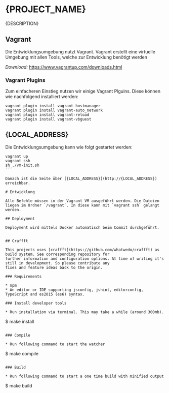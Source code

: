 # {PROJECT_NAME}

{DESCRIPTION}

## Vagrant
Die Entwicklungsumgebung nutzt Vagrant. Vagrant erstellt eine virtuelle Umgebung mit allen Tools, welche zur Entwicklung benötigt werden

*Download:* https://www.vagrantup.com/downloads.html

### Vagrant Plugins

Zum einfacheren Einstieg nutzen wir einige Vagrant Plguins. Diese können wie nachfolgend installiert werden:

```
vagrant plugin install vagrant-hostmanager
vagrant plugin install vagrant-auto_network
vagrant plugin install vagrant-reload
vagrant plugin install vagrant-vbguest
```

## {LOCAL_ADDRESS}

Die Entwicklungsumgebung kann wie folgt gestartet werden:

```
vagrant up
vagrant ssh
sh ./vm-init.sh
´´´

Danach ist die Seite über [{LOCAL_ADDRESS}](http://{LOCAL_ADDRESS}) erreichbar.

# Entwicklung

Alle Befehle müssen in der Vagrant VM ausgeführt werden. Die Dateien liegen im Ordner `/vagrant`. In diese kann mit `vagrant ssh` gelangt werden.

## Deployment

Deployment wird mittels Docker automatisch beim Commit durchgeführt.


## Craffft

This projects uses [craffft](https://github.com/whatwedo/craffft) as build system. See corresponding repository for
further information and configuration options. At time of writing it's still in development. So please contribute any
fixes and feature ideas back to the origin.

### Requirements

* npm
* An editor or IDE supporting jsconfig, jshint, editorconfig, TypeScript and es2015 (es6) syntax.

### Install developer tools

* Run installation via terminal. This may take a while (around 300mb).

  ```
  $ make install
  ```

### Compile

* Run following command to start the watcher

  ```
  $ make compile
  ```

### Build

* Run following command to start a one time build with minified output

  ```
  $ make build
  ```
